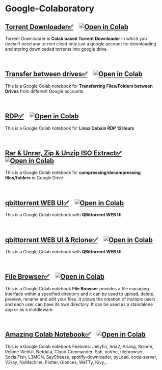 # Google-Colaboratory

## [Torrent Downloader✅](Torrent%20to%20Gdrive%E2%9C%85.ipynb) &nbsp;&nbsp; [![Open in Colab][Colab Badge]][Torrent Notebook]
Torrent Downloader is **Colab based Torrent Downloader** in which you doesn't need any torrent client only just a google account for downloading and storing downloaded torrents into google drive.

<br />

## [Transfer between drives✅](Transfer%20between%20drives%E2%9C%85.ipynb) &nbsp;&nbsp; [![Open in Colab][Colab Badge]][Transfer between drives Notebook]
This is a Google Colab notebook for **Transferring Files/Folders between Drives** from different Google accounts.

<br />

## [RDP✅](RDP%E2%9C%85.ipynb) &nbsp;&nbsp; [![Open in Colab][Colab Badge]][RDP Notebook]
This is a Google Colab notebook for **Linux Debain RDP 12Hours**

<br />

## [Rar & Unrar, Zip & Unzip ISO Extract✅](Rar%20%26%20Unrar%2C%20Zip%20%26%20Unzip%20ISO%20Extract%E2%9C%85.ipynb) &nbsp;&nbsp; [![Open in Colab][Colab Badge]][Rar & Unrar, Zip & Unzip ISO Extract Notebook]
This is a Google Colab notebook for **compressing/decompressing files/folders** in Google Drive

<br />

## [qbittorrent WEB UI✅](qbittorrent%20WEB%20UI%E2%9C%85.ipynb) &nbsp;&nbsp; [![Open in Colab][Colab Badge]][qbittorrent WEB UI Notebook]
This is a Google Colab notebook with **QBittorrent WEB UI**.

<br />

## [qbittorrent WEB UI & Rclone✅](qbittorrent%20WEB%20UI%20%26%20Rclone%E2%9C%85.ipynb) &nbsp;&nbsp; [![Open in Colab][Colab Badge]][qbittorrent WEB UI & Rclone Notebook]
This is a Google Colab notebook with **QBittorrent WEB UI**.

<br />

## [File Browser✅](Filebrowser%E2%9C%85.ipynb) &nbsp;&nbsp; [![Open in Colab][Colab Badge]][File Browser Notebook]
This is a Google Colab notebook **File Browser** provides a file managing interface within a specified directory and it can be used to upload, delete, preview, rename and edit your files. It allows the creation of multiple users and each user can have its own directory. It can be used as a standalone app or as a middleware.

<br />

## [Amazing Colab Notebook✅](Amazing%20Colab%20Notebook%E2%9C%85.ipynb) &nbsp;&nbsp; [![Open in Colab][Colab Badge]][Amazing Colab Notebook]
This is a Google Colab notebook Features: Jellyfin, Aria2, Ariang, Rclone, Rclone WebUI, Netdata, Cloud Commander, Ssh, noVnc, filebrowser, SocialFish, L3MON, SayCheese, spotify-downloader, pyLoad, code-server, V2ray, NoMachine, Flutter, Glances, WeTTy, Kivy,..

<br />

[Colab Badge]:          https://colab.research.google.com/assets/colab-badge.svg
[License-Badge]:        https://img.shields.io/badge/License-MIT-blue.svg
[Torrent Notebook]:     https://colab.research.google.com/github/james00000007/Google-Colaboratory/blob/main/Torrent%20to%20Gdrive%E2%9C%85.ipynb
[Transfer between drives Notebook]:         https://colab.research.google.com/github/james00000007/Google-Colaboratory/blob/main/Transfer%20between%20drives%E2%9C%85.ipynb
[RDP Notebook]:        https://colab.research.google.com/github/james00000007/Google-Colaboratory/blob/main/RDP%E2%9C%85.ipynb
[Rar & Unrar, Zip & Unzip ISO Extract Notebook]:        https://colab.research.google.com/github/james00000007/Google-Colaboratory/blob/main/Rar%20%26%20Unrar%2C%20Zip%20%26%20Unzip%20ISO%20Extract%E2%9C%85.ipynb
[qbittorrent WEB UI Notebook]:        https://colab.research.google.com/github/james00000007/Google-Colaboratory/blob/main/qbittorrent%20WEB%20UI%E2%9C%85.ipynb
[qbittorrent WEB UI & Rclone Notebook]:        https://colab.research.google.com/github/james00000007/Google-Colaboratory/blob/main/qbittorrent%20WEB%20UI%20%26%20Rclone%E2%9C%85.ipynb
[File Browser Notebook]:        https://colab.research.google.com/github/james00000007/Google-Colaboratory/blob/main/Filebrowser%E2%9C%85.ipynb
[Amazing Colab Notebook]:        https://colab.research.google.com/github/james00000007/Google-Colaboratory/blob/main/Amazing%20Colab%20Notebook%E2%9C%85.ipynb
